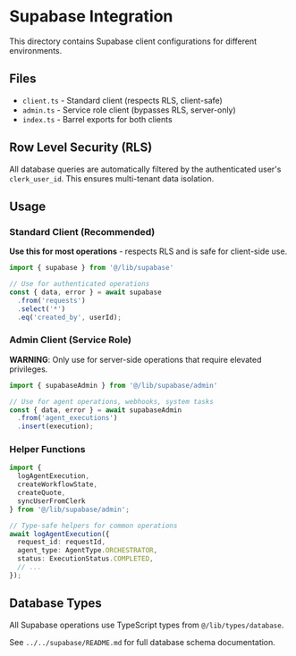 # Supabase Integration

This directory contains Supabase client configurations for different environments.

## Files

- `client.ts` - Standard client (respects RLS, client-safe)
- `admin.ts` - Service role client (bypasses RLS, server-only)
- `index.ts` - Barrel exports for both clients

## Row Level Security (RLS)

All database queries are automatically filtered by the authenticated user's `clerk_user_id`.
This ensures multi-tenant data isolation.

## Usage

### Standard Client (Recommended)

**Use this for most operations** - respects RLS and is safe for client-side use.

```typescript
import { supabase } from '@/lib/supabase'

// Use for authenticated operations
const { data, error } = await supabase
  .from('requests')
  .select('*')
  .eq('created_by', userId);
```

### Admin Client (Service Role)

**WARNING**: Only use for server-side operations that require elevated privileges.

```typescript
import { supabaseAdmin } from '@/lib/supabase/admin'

// Use for agent operations, webhooks, system tasks
const { data, error } = await supabaseAdmin
  .from('agent_executions')
  .insert(execution);
```

### Helper Functions

```typescript
import {
  logAgentExecution,
  createWorkflowState,
  createQuote,
  syncUserFromClerk
} from '@/lib/supabase/admin';

// Type-safe helpers for common operations
await logAgentExecution({
  request_id: requestId,
  agent_type: AgentType.ORCHESTRATOR,
  status: ExecutionStatus.COMPLETED,
  // ...
});
```

## Database Types

All Supabase operations use TypeScript types from `@/lib/types/database`.

See `../../supabase/README.md` for full database schema documentation.
